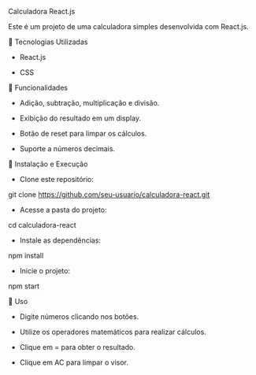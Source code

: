 Calculadora React.js

Este é um projeto de uma calculadora simples desenvolvida com React.js.

🚀 Tecnologias Utilizadas

- React.js

- CSS

📌 Funcionalidades

- Adição, subtração, multiplicação e divisão.

- Exibição do resultado em um display.

- Botão de reset para limpar os cálculos.

- Suporte a números decimais.

🔧 Instalação e Execução

- Clone este repositório:

git clone https://github.com/seu-usuario/calculadora-react.git

- Acesse a pasta do projeto:

cd calculadora-react

- Instale as dependências:

npm install

- Inicie o projeto:

npm start

🤖 Uso

- Digite números clicando nos botões.

- Utilize os operadores matemáticos para realizar cálculos.

- Clique em = para obter o resultado.

- Clique em AC para limpar o visor.